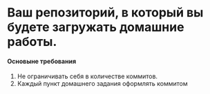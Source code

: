 # Ваш репозиторий, в который вы будете загружать домашние работы.
#### Основыне требования
1. Не ограничивать себя в количестве коммитов.
2. Каждый пункт домашнего задания оформлять коммитом
